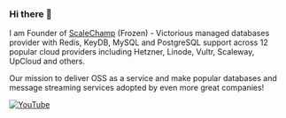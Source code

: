 ### Hi there 👋

I am Founder of [ScaleChamp](https://www.scalechamp.com) (Frozen) - Victorious managed databases provider with Redis, KeyDB, MySQL and PostgreSQL support across 12 popular cloud providers including Hetzner, Linode, Vultr, Scaleway, UpCloud and others.

Our mission to deliver OSS as a service and make popular databases and message streaming services adopted by even more great companies!

[![YouTube](http://img.youtube.com/vi/eN8nYMaunsU/0.jpg)](http://www.youtube.com/watch?v=eN8nYMaunsU "Demo")

